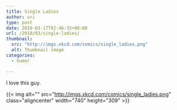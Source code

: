 ```yaml
---
title: Single Ladies
author: uri
type: post
date: 2010-03-17T02:46:33+00:00
url: /2010/03/single-ladies/
thumbnail:
  src: "http://imgs.xkcd.com/comics/single_ladies.png"
  alt: Thumbnail image
categories:
  - humor

---
```

I love this guy.

{{< img alt="" src="http://imgs.xkcd.com/comics/single_ladies.png" class="aligncenter" width="740" height="309" >}}